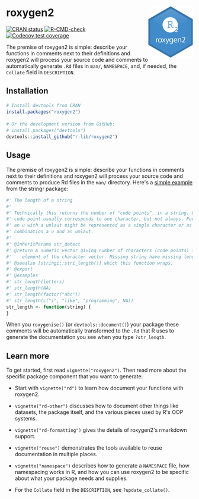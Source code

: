 # roxygen2 <a href="https://roxygen2.r-lib.org"><img src="man/figures/logo.png" align="right" height="138" /></a>

<!-- badges: start -->
[![CRAN status](https://www.r-pkg.org/badges/version/roxygen2)](https://CRAN.R-project.org/package=roxygen2)
[![R-CMD-check](https://github.com/r-lib/roxygen2/workflows/R-CMD-check/badge.svg)](https://github.com/r-lib/roxygen2/actions)
[![Codecov test coverage](https://codecov.io/gh/r-lib/roxygen2/branch/main/graph/badge.svg)](https://app.codecov.io/gh/r-lib/roxygen2?branch=main)
<!-- badges: end -->

The premise of roxygen2 is simple: describe your functions in comments next to their definitions and roxygen2 will process your source code and comments to automatically generate `.Rd` files in `man/`, `NAMESPACE`, and, if needed, the `Collate` field in `DESCRIPTION`.

## Installation 

```R
# Install devtools from CRAN
install.packages("roxygen2")

# Or the development version from GitHub:
# install.packages("devtools")
devtools::install_github("r-lib/roxygen2")
```

## Usage

The premise of roxygen2 is simple: describe your functions in comments next to their definitions and roxygen2 will process your source code and comments to produce Rd files in the `man/` directory.  Here's a [simple example](https://stringr.tidyverse.org/reference/str_length.html) from the stringr package:

```R
#' The length of a string
#'
#' Technically this returns the number of "code points", in a string. One
#' code point usually corresponds to one character, but not always. For example,
#' an u with a umlaut might be represented as a single character or as the
#' combination a u and an umlaut.
#'
#' @inheritParams str_detect
#' @return A numeric vector giving number of characters (code points) in each
#'    element of the character vector. Missing string have missing length.
#' @seealso [stringi::stri_length()] which this function wraps.
#' @export
#' @examples
#' str_length(letters)
#' str_length(NA)
#' str_length(factor("abc"))
#' str_length(c("i", "like", "programming", NA))
str_length <- function(string) {
}
```

When you `roxygenise()` (or `devtools::document()`) your package these comments will be automatically transformed to the `.Rd` that R uses to generate the documentation you see when you type `?str_length`. 

## Learn more

To get started, first read `vignette("roxygen2")`. Then read more about the specific package component that you want to generate:

* Start with `vignette("rd")` to learn how document your functions with roxygen2.

* `vignette("rd-other")` discusses how to document other things like datasets, the package itself, and the various pieces used by R's OOP systems.

* `vignette("rd-formatting")` gives the details of roxygen2's rmarkdown support.

* `vignette("reuse")` demonstrates the tools available to reuse documentation in multiple places.

* `vignette("namespace")` describes how to generate a `NAMESPACE` file, how namespacing works in R, and how you can use roxygen2 to be specific about what your package needs and supplies.

* For the `Collate` field in the `DESCRIPTION`, see `?update_collate()`.

